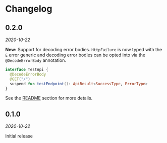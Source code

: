 Changelog
=========

0.2.0
-----

_2020-10-22_

**New:** Support for decoding error bodies. `HttpFailure` is now typed with the `E` error generic
and decoding error bodies can be opted into via the `@DecodeErrorBody` annotation.

```kotlin
interface TestApi {
  @DecodeErrorBody
  @GET("/")
  suspend fun testEndpoint(): ApiResult<SuccessType, ErrorType>
}
```

See the [README](https://github.com/slackhq/EitherNet/tree/53c2e02292b17b48019139305f0ec6d1d782db95#decoding-error-bodies) section for more details.

0.1.0
-----

_2020-10-22_

Initial release

